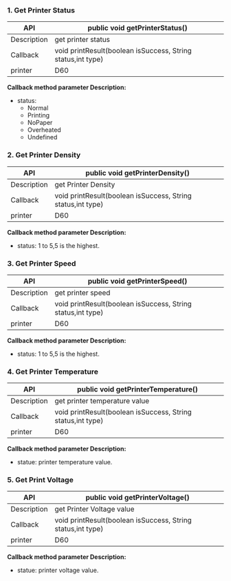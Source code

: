### 1. Get Printer Status

| API           | public void getPrinterStatus()                                               |
| --------      | --------------------------------------------------------------------         |
| Description   | get printer status                                                           |
| Callback      | void printResult(boolean isSuccess, String status,int type)                  |
| printer       | D60                                                                    |

**Callback method parameter Description:**
- status:
   - Normal
   - Printing
   - NoPaper
   - Overheated
   - Undefined

### 2. Get Printer Density

| API           | public void  getPrinterDensity()                                               |
| --------      | --------------------------------------------------------------------           |
| Description   | get Printer Density                                                            |
| Callback      | void printResult(boolean isSuccess, String status,int type)                    |
| printer       | D60                                                                      |

**Callback method parameter Description:**
- status: 1 to 5,5 is the highest.

### 3. Get Printer Speed

| API           | public void  getPrinterSpeed()                                               |
| --------      | --------------------------------------------------------------------         |
| Description   | get printer speed                                                            |
| Callback      | void printResult(boolean isSuccess, String status,int type)                  |
| printer       | D60                                                                    |

**Callback method parameter Description:**
- status: 1 to 5,5 is the highest.

### 4. Get Printer Temperature

| API           | public void  getPrinterTemperature()                                         |
| --------      | --------------------------------------------------------------------         |
| Description   | get printer temperature value                                                |
| Callback      | void printResult(boolean isSuccess, String status,int type)                  |
| printer       | D60                                                                    |

**Callback method parameter Description:**
- statue: printer temperature value.

### 5. Get Print Voltage

| API           | public void  getPrinterVoltage()                                         |
| --------      | --------------------------------------------------------------------     |
| Description   | get Printer Voltage value                                                |
| Callback      | void printResult(boolean isSuccess, String status,int type)              |
| printer       | D60                                                                |

**Callback method parameter Description:**                                                             
- statue: printer voltage value.
